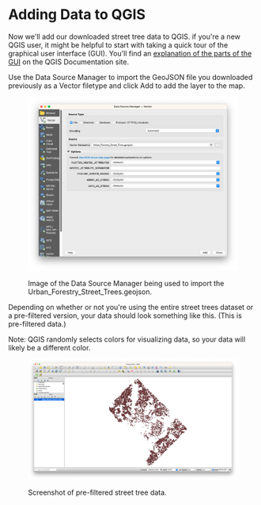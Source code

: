 # Adding Data to QGIS

Now we'll add our downloaded street tree data to QGIS. if you're a new QGIS user, it might be helpful to start with taking a quick tour of the graphical user interface (GUI). You'll find an [explanation of the parts of the GUI](https://docs.qgis.org/3.22/en/docs/user\_manual/introduction/qgis\_gui.html) on the QGIS Documentation site.

Use the Data Source Manager to import the GeoJSON file you downloaded previously as a Vector filetype and click Add to add the layer to the map.

<figure><img src=".gitbook/assets/Screenshot 2023-03-06 at 3.52.10 PM.jpg" alt=""><figcaption><p>Image of the Data Source Manager being used to import the Urban_Forestry_Street_Trees.geojson.</p></figcaption></figure>

Depending on whether or not you're using the entire street trees dataset or a pre-filtered version, your data should look something like this. (This is pre-filtered data.)&#x20;

Note: QGIS randomly selects colors for visualizing data, so your data will likely be a different color.&#x20;

<figure><img src=".gitbook/assets/Screenshot 2023-03-06 at 4.05.30 PM.png" alt=""><figcaption><p>Screenshot of pre-filtered street tree data. </p></figcaption></figure>
